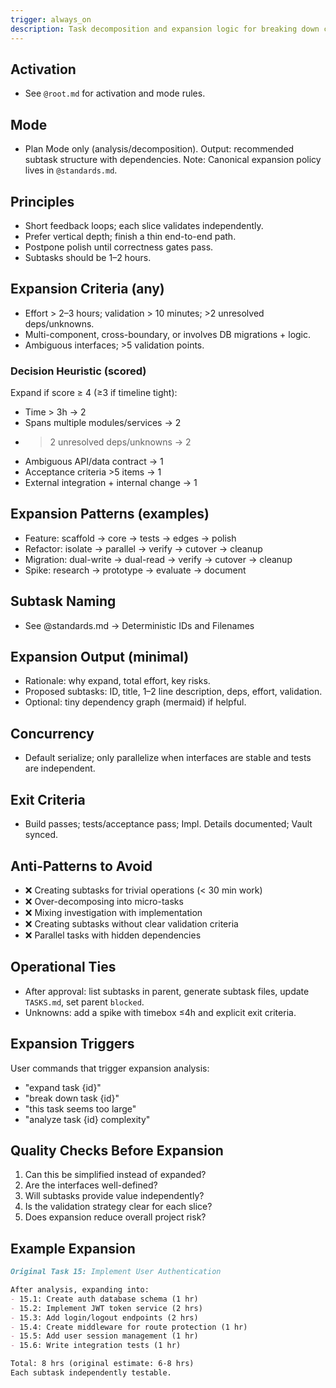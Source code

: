 ```yaml
---
trigger: always_on
description: Task decomposition and expansion logic for breaking down complex work into executable 2-hour tasks with proper dependency mapping
---
```


## Activation
- See `@root.md` for activation and mode rules.

## Mode
- Plan Mode only (analysis/decomposition). Output: recommended subtask structure with dependencies.
Note: Canonical expansion policy lives in `@standards.md`.

## Principles
- Short feedback loops; each slice validates independently.
- Prefer vertical depth; finish a thin end-to-end path.
- Postpone polish until correctness gates pass.
- Subtasks should be 1–2 hours.

## Expansion Criteria (any)
- Effort > 2–3 hours; validation > 10 minutes; >2 unresolved deps/unknowns.
- Multi-component, cross-boundary, or involves DB migrations + logic.
- Ambiguous interfaces; >5 validation points.

### Decision Heuristic (scored)
Expand if score ≥ 4 (≥3 if timeline tight):
- Time > 3h → 2
- Spans multiple modules/services → 2
- >2 unresolved deps/unknowns → 2
- Ambiguous API/data contract → 1
- Acceptance criteria >5 items → 1
- External integration + internal change → 1

## Expansion Patterns (examples)
- Feature: scaffold → core → tests → edges → polish
- Refactor: isolate → parallel → verify → cutover → cleanup
- Migration: dual-write → dual-read → verify → cutover → cleanup
- Spike: research → prototype → evaluate → document

## Subtask Naming
- See @standards.md → Deterministic IDs and Filenames

## Expansion Output (minimal)
- Rationale: why expand, total effort, key risks.
- Proposed subtasks: ID, title, 1–2 line description, deps, effort, validation.
- Optional: tiny dependency graph (mermaid) if helpful.

## Concurrency
- Default serialize; only parallelize when interfaces are stable and tests are independent.

## Exit Criteria
- Build passes; tests/acceptance pass; Impl. Details documented; Vault synced.

## Anti-Patterns to Avoid
- ❌ Creating subtasks for trivial operations (< 30 min work)
- ❌ Over-decomposing into micro-tasks
- ❌ Mixing investigation with implementation
- ❌ Creating subtasks without clear validation criteria
- ❌ Parallel tasks with hidden dependencies

## Operational Ties
- After approval: list subtasks in parent, generate subtask files, update `TASKS.md`, set parent `blocked`.
- Unknowns: add a spike with timebox ≤4h and explicit exit criteria.

## Expansion Triggers
User commands that trigger expansion analysis:
- "expand task {id}"
- "break down task {id}"
- "this task seems too large"
- "analyze task {id} complexity"

## Quality Checks Before Expansion
1. Can this be simplified instead of expanded?
2. Are the interfaces well-defined?
3. Will subtasks provide value independently?
4. Is the validation strategy clear for each slice?
5. Does expansion reduce overall project risk?

## Example Expansion

```markdown
Original Task 15: Implement User Authentication

After analysis, expanding into:
- 15.1: Create auth database schema (1 hr)
- 15.2: Implement JWT token service (2 hrs)  
- 15.3: Add login/logout endpoints (2 hrs)
- 15.4: Create middleware for route protection (1 hr)
- 15.5: Add user session management (1 hr)
- 15.6: Write integration tests (1 hr)

Total: 8 hrs (original estimate: 6-8 hrs)
Each subtask independently testable.
```
